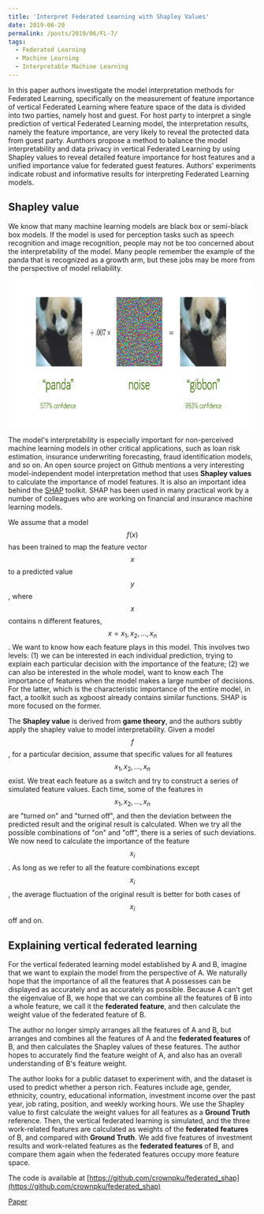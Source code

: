 ```yaml
---
title: 'Interpret Federated Learning with Shapley Values'
date: 2019-06-20
permalink: /posts/2019/06/FL-7/
tags:
  - Federated Learning
  - Machine Learning
  - Interpretable Machine Learning
---
```


In this paper authors investigate the model interpretation methods for Federated Learning, specifically on the measurement of feature importance of vertical Federated Learning where feature space of the data is divided into two parties, namely host and guest. For host party to interpret a single prediction of vertical Federated Learning model, the interpretation results, namely the feature importance, are very likely to reveal the protected data from guest party. Aunthors propose a method to balance the model interpretability and data privacy in vertical Federated Learning by using Shapley values to reveal detailed feature importance for host features and a unified importance value for federated guest features. Authors' experiments indicate robust and informative results for interpreting Federated Learning models.

## Shapley value
We know that many machine learning models are black box or semi-black box models. If the model is used for perception tasks such as speech recognition and image recognition, people may not be too concerned about the interpretability of the model. Many people remember the example of the panda that is recognized as a growth arm, but these jobs may be more from the perspective of model reliability.

<img src="/images/FL-7-1.png" width="500" height="300" title="Adversarial examples" class="align-center"/>

The model's interpretability is especially important for non-perceived machine learning models in other critical applications, such as loan risk estimation, insurance underwriting forecasting, fraud identification models, and so on. An open source project on Github mentions a very interesting model-independent model interpretation method that uses **Shapley values** to calculate the importance of model features. It is also an important idea behind the [SHAP](https://github.com/slundberg/shap) toolkit. SHAP has been used in many practical work by a number of colleagues who are working on financial and insurance machine learning models.

We assume that a model $$f(x)$$ has been trained to map the feature vector $$x$$ to a predicted value $$y$$, where $$x$$ contains n different features, $$x = {x_1, x_2, ..., x_n}$$. We want to know how each feature plays in this model. This involves two levels: (1) we can be interested in each individual prediction, trying to explain each particular decision with the importance of the feature; (2) we can also be interested in the whole model, want to know each The importance of features when the model makes a large number of decisions. For the latter, which is the characteristic importance of the entire model, in fact, a toolkit such as xgboost already contains similar functions. SHAP is more focused on the former.

The **Shapley value** is derived from **game theory**, and the authors subtly apply the shapley value to model interpretability. Given a model $$f$$, for a particular decision, assume that specific values for all features $${x_1, x_2, ..., x_n}$$ exist. We treat each feature as a switch and try to construct a series of simulated feature values. Each time, some of the features in $${x_1, x_2, ..., x_n}$$ are "turned on" and "turned off", and then the deviation between the predicted result and the original result is calculated. When we try all the possible combinations of "on" and "off", there is a series of such deviations. We now need to calculate the importance of the feature $$x_i$$. As long as we refer to all the feature combinations except $$x_i$$, the average fluctuation of the original result is better for both cases of $$x_i$$ off and on.

## Explaining vertical federated learning
For the vertical federated learning model established by A and B, imagine that we want to explain the model from the perspective of A. We naturally hope that the importance of all the features that A possesses can be displayed as accurately and as accurately as possible. Because A can't get the eigenvalue of B, we hope that we can combine all the features of B into a whole feature, we call it the **federated feature**, and then calculate the weight value of the federated feature of B.

The author no longer simply arranges all the features of A and B, but arranges and combines all the features of A and the **federated features** of B, and then calculates the Shapley values of these features. The author hopes to accurately find the feature weight of A, and also has an overall understanding of B's feature weight.

The author looks for a public dataset to experiment with, and the dataset is used to predict whether a person rich. Features include age, gender, ethnicity, country, educational information, investment income over the past year, job rating, position, and weekly working hours. We use the Shapley value to first calculate the weight values for all features as a **Ground Truth** reference. Then, the vertical federated learning is simulated, and the three work-related features are calculated as weights of the **federated features** of B, and compared with **Ground Truth**. We add five features of investment results and work-related features as the **federated features** of B, and compare them again when the federated features occupy more feature space. 

The code is available at [https://github.com/crownpku/federated_shap](https://github.com/crownpku/federated_shap)

[Paper](https://arxiv.org/abs/1905.04519)

